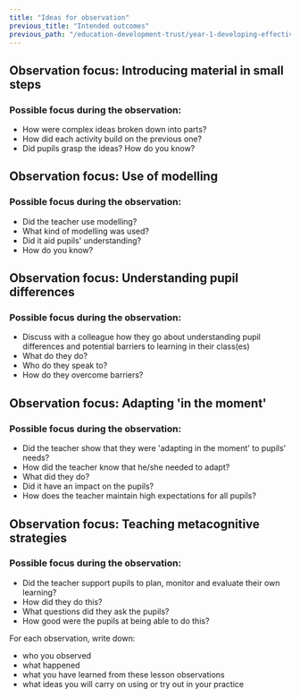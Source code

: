 ```yaml
---
title: "Ideas for observation"
previous_title: "Intended outcomes"
previous_path: "/education-development-trust/year-1-developing-effective-classroom-practice/spring-week-6-ect-intended-outcomes"
---
```


## Observation focus: Introducing material in small steps

### Possible focus during the observation:

- How were complex ideas broken down into parts?
- How did each activity build on the previous one?
- Did pupils grasp the ideas? How do you know?

## Observation focus: Use of modelling

### Possible focus during the observation:

- Did the teacher use modelling?
- What kind of modelling was used?
- Did it aid pupils' understanding?
- How do you know?

## Observation focus: Understanding pupil differences

### Possible focus during the observation:

- Discuss with a colleague how they go about understanding pupil differences and potential barriers to learning in their class(es)
- What do they do?
- Who do they speak to?
- How do they overcome barriers?

## Observation focus: Adapting 'in the moment'

### Possible focus during the observation:

- Did the teacher show that they were 'adapting in the moment' to pupils' needs?
- How did the teacher know that he/she needed to adapt?
- What did they do?
- Did it have an impact on the pupils?
- How does the teacher maintain high expectations for all pupils?

## Observation focus: Teaching metacognitive strategies

### Possible focus during the observation:

- Did the teacher support pupils to plan, monitor and evaluate their own learning?
- How did they do this?
- What questions did they ask the pupils?
- How good were the pupils at being able to do this?

For each observation, write down:

- who you observed
- what happened
- what you have learned from these lesson observations
- what ideas you will carry on using or try out in your practice
